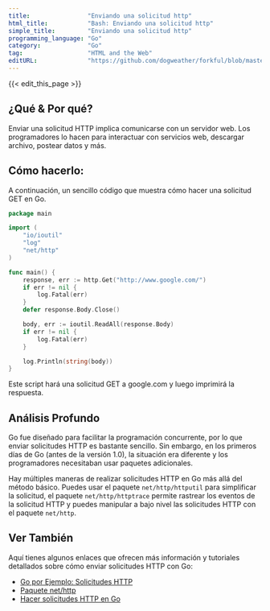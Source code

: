 ```yaml
---
title:                "Enviando una solicitud http"
html_title:           "Bash: Enviando una solicitud http"
simple_title:         "Enviando una solicitud http"
programming_language: "Go"
category:             "Go"
tag:                  "HTML and the Web"
editURL:              "https://github.com/dogweather/forkful/blob/master/content/es/go/sending-an-http-request.md"
---
```


{{< edit_this_page >}}

## ¿Qué & Por qué?

Enviar una solicitud HTTP implica comunicarse con un servidor web. Los programadores lo hacen para interactuar con servicios web, descargar archivo, postear datos y más.

## Cómo hacerlo:

A continuación, un sencillo código que muestra cómo hacer una solicitud GET en Go.

```Go
package main

import (
	"io/ioutil"
	"log"
	"net/http"
)

func main() {
	response, err := http.Get("http://www.google.com/")
	if err != nil {
		log.Fatal(err)
	}
	defer response.Body.Close()

	body, err := ioutil.ReadAll(response.Body)
	if err != nil {
		log.Fatal(err)
	}

	log.Println(string(body))
}
```

Este script hará una solicitud GET a google.com y luego imprimirá la respuesta.

## Análisis Profundo

Go fue diseñado para facilitar la programación concurrente, por lo que enviar solicitudes HTTP es bastante sencillo. Sin embargo, en los primeros días de Go (antes de la versión 1.0), la situación era diferente y los programadores necesitaban usar paquetes adicionales.

Hay múltiples maneras de realizar solicitudes HTTP en Go más allá del método básico. Puedes usar el paquete `net/http/httputil` para simplificar la solicitud, el paquete `net/http/httptrace` permite rastrear los eventos de la solicitud HTTP y puedes manipular a bajo nivel las solicitudes HTTP con el paquete `net/http`.

## Ver También

Aquí tienes algunos enlaces que ofrecen más información y tutoriales detallados sobre cómo enviar solicitudes HTTP con Go:

- [Go por Ejemplo: Solicitudes HTTP](https://gobyexample.com/http-requests)
- [Paquete net/http](https://golang.org/pkg/net/http/)
- [Hacer solicitudes HTTP en Go](https://medium.com/rungo/making-external-http-requests-in-go-eb4c015f8839)